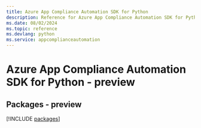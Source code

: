 ```yaml
---
title: Azure App Compliance Automation SDK for Python
description: Reference for Azure App Compliance Automation SDK for Python
ms.date: 08/02/2024
ms.topic: reference
ms.devlang: python
ms.service: appcomplianceautomation
---
```

# Azure App Compliance Automation SDK for Python - preview
## Packages - preview
[!INCLUDE [packages](app-compliance-automation-index.md)]